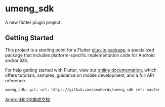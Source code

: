 # umeng_sdk

A new flutter plugin project.

## Getting Started

This project is a starting point for a Flutter
[plug-in package](https://flutter.dev/developing-packages/),
a specialized package that includes platform-specific implementation code for
Android and/or iOS.

For help getting started with Flutter, view our 
[online documentation](https://flutter.dev/docs), which offers tutorials, 
samples, guidance on mobile development, and a full API reference.

`
  umeng_sdk:
    git:
      url: https://github.com/peakerWu/umeng_sdk
      ref: master
`


[Android和iOS集成文档](https://developer.umeng.com/docs/119267/detail/174923)
